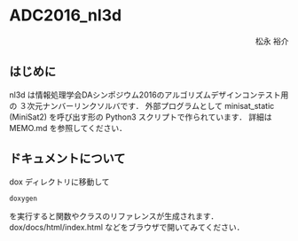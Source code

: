 # ADC2016_nl3d

<div style="text-align:right;">
松永 裕介
</div>

## はじめに

nl3d は情報処理学会DAシンポジウム2016のアルゴリズムデザインコンテスト用の
３次元ナンバーリンクソルバです．
外部プログラムとして minisat_static (MiniSat2) を呼び出す形の Python3
スクリプトで作られています．
詳細は MEMO.md を参照してください．

## ドキュメントについて

dox ディレクトリに移動して
```
doxygen
```
を実行すると関数やクラスのリファレンスが生成されます．
dox/docs/html/index.html などをブラウザで開いてみてください．